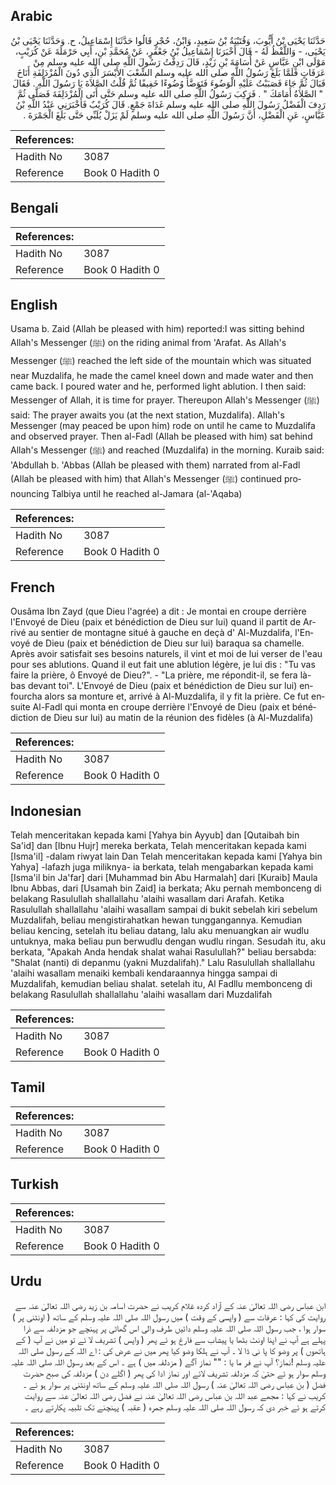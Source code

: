 ## Arabic


<div dir="rtl" lang="ar" style={{fontSize:'larger',backgroundColor:'#f8f9fa',padding:20}}>
حَدَّثَنَا يَحْيَى بْنُ أَيُّوبَ، وَقُتَيْبَةُ بْنُ سَعِيدٍ، وَابْنُ، حُجْرٍ قَالُوا حَدَّثَنَا إِسْمَاعِيلُ، ح. وَحَدَّثَنَا يَحْيَى بْنُ يَحْيَى، - وَاللَّفْظُ لَهُ - قَالَ أَخْبَرَنَا إِسْمَاعِيلُ بْنُ جَعْفَرٍ، عَنْ مُحَمَّدِ بْنِ، أَبِي حَرْمَلَةَ عَنْ كُرَيْبٍ، مَوْلَى ابْنِ عَبَّاسٍ عَنْ أُسَامَةَ بْنِ زَيْدٍ، قَالَ رَدِفْتُ رَسُولَ اللَّهِ صلى الله عليه وسلم مِنْ عَرَفَاتٍ فَلَمَّا بَلَغَ رَسُولُ اللَّهِ صلى الله عليه وسلم الشِّعْبَ الأَيْسَرَ الَّذِي دُونَ الْمُزْدَلِفَةِ أَنَاخَ فَبَالَ ثُمَّ جَاءَ فَصَبَبْتُ عَلَيْهِ الْوَضُوءَ فَتَوَضَّأَ وُضُوءًا خَفِيفًا ثُمَّ قُلْتُ الصَّلاَةَ يَا رَسُولَ اللَّهِ ‏.‏ فَقَالَ ‏ "‏ الصَّلاَةُ أَمَامَكَ ‏"‏ ‏.‏ فَرَكِبَ رَسُولُ اللَّهِ صلى الله عليه وسلم حَتَّى أَتَى الْمُزْدَلِفَةَ فَصَلَّى ثُمَّ رَدِفَ الْفَضْلُ رَسُولَ اللَّهِ صلى الله عليه وسلم غَدَاةَ جَمْعٍ. قَالَ كُرَيْبٌ فَأَخْبَرَنِي عَبْدُ اللَّهِ بْنُ عَبَّاسٍ، عَنِ الْفَضْلِ، أَنَّ رَسُولَ اللَّهِ صلى الله عليه وسلم لَمْ يَزَلْ يُلَبِّي حَتَّى بَلَغَ الْجَمْرَةَ ‏.‏
</div>
<div style={{backgroundColor:'#f8f9fa',padding:20, marginBottom: 10}}><table> <thead> <tr> <th>References:</th> <th></th> </tr> </thead> <tbody><tr><td>Hadith No</td><td>3087</td></tr><tr><td>Reference</td><td>Book 0 Hadith 0</td></tr></tbody></table></div>

## Bengali


<div dir="ltr" lang="bn" style={{fontSize:'larger',backgroundColor:'#f8f9fa',padding:20}}>

</div>
<div style={{backgroundColor:'#f8f9fa',padding:20, marginBottom: 10}}><table> <thead> <tr> <th>References:</th> <th></th> </tr> </thead> <tbody><tr><td>Hadith No</td><td>3087</td></tr><tr><td>Reference</td><td>Book 0 Hadith 0</td></tr></tbody></table></div>

## English


<div dir="ltr" lang="en" style={{fontSize:'larger',backgroundColor:'#f8f9fa',padding:20}}>
Usama b. Zaid (Allah be pleased with him) reported:I was sitting behind Allah's Messenger (ﷺ) on the riding animal from 'Arafat. As Allah's Messenger (ﷺ) reached the left side of the mountain which was situated near Muzdalifa, he made the camel kneel down and made water and then came back. I poured water and he, performed light ablution. I then said: Messenger of Allah, it is time for prayer. Thereupon Allah's Messenger (ﷺ) said: The prayer awaits you (at the next station, Muzdalifa). Allah's Messenger (may peaced be upon him) rode on until he came to Muzdalifa and observed prayer. Then al-Fadl (Allah be pleased with him) sat behind Allah's Messenger (ﷺ) and reached (Muzdalifa) in the morning. Kuraib said: 'Abdullah b. 'Abbas (Allah be pleased with them) narrated from al-Fadl (Allah be pleased with him) that Allah's Messenger (ﷺ) continued pronouncing Talbiya until he reached al-Jamara (al-'Aqaba)
</div>
<div style={{backgroundColor:'#f8f9fa',padding:20, marginBottom: 10}}><table> <thead> <tr> <th>References:</th> <th></th> </tr> </thead> <tbody><tr><td>Hadith No</td><td>3087</td></tr><tr><td>Reference</td><td>Book 0 Hadith 0</td></tr></tbody></table></div>

## French


<div dir="ltr" lang="fr" style={{fontSize:'larger',backgroundColor:'#f8f9fa',padding:20}}>
Ousâma Ibn Zayd (que Dieu l'agrée) a dit : Je montai en croupe derrière l'Envoyé de Dieu (paix et bénédiction de Dieu sur lui) quand il partit de Arrivé au sentier de montagne situé à gauche en deçà d' Al-Muzdalifa, l'Envoyé de Dieu (paix et bénédiction de Dieu sur lui) baraqua sa chamelle. Après avoir satisfait ses besoins naturels, il vint et moi de lui verser de l'eau pour ses ablutions. Quand il eut fait une ablution légère, je lui dis : "Tu vas faire la prière, ô Envoyé de Dieu?". - "La prière, me répondit-il, se fera là-bas devant toi". L'Envoyé de Dieu (paix et bénédiction de Dieu sur lui) enfourcha alors sa monture et, arrivé à Al-Muzdalifa, il y fit la prière. Ce fut ensuite Al-Fadl qui monta en croupe derrière l'Envoyé de Dieu (paix et bénédiction de Dieu sur lui) au matin de la réunion des fidèles (à Al-Muzdalifa)
</div>
<div style={{backgroundColor:'#f8f9fa',padding:20, marginBottom: 10}}><table> <thead> <tr> <th>References:</th> <th></th> </tr> </thead> <tbody><tr><td>Hadith No</td><td>3087</td></tr><tr><td>Reference</td><td>Book 0 Hadith 0</td></tr></tbody></table></div>

## Indonesian


<div dir="ltr" lang="id" style={{fontSize:'larger',backgroundColor:'#f8f9fa',padding:20}}>
Telah menceritakan kepada kami [Yahya bin Ayyub] dan [Qutaibah bin Sa'id] dan [Ibnu Hujr] mereka berkata, Telah menceritakan kepada kami [Isma'il] -dalam riwyat lain Dan Telah menceritakan kepada kami [Yahya bin Yahya] -lafazh juga miliknya- ia berkata, telah mengabarkan kepada kami [Isma'il bin Ja'far] dari [Muhammad bin Abu Harmalah] dari [Kuraib] Maula Ibnu Abbas, dari [Usamah bin Zaid] ia berkata; Aku pernah membonceng di belakang Rasulullah shallallahu 'alaihi wasallam dari Arafah. Ketika Rasulullah shallallahu 'alaihi wasallam sampai di bukit sebelah kiri sebelum Muzdalifah, beliau mengistirahatkan hewan tunggangannya. Kemudian beliau kencing, setelah itu beliau datang, lalu aku menuangkan air wudlu untuknya, maka beliau pun berwudlu dengan wudlu ringan. Sesudah itu, aku berkata, "Apakah Anda hendak shalat wahai Rasulullah?" beliau bersabda: "Shalat (nanti) di depanmu (yakni Muzdalifah)." Lalu Rasulullah shallallahu 'alaihi wasallam menaiki kembali kendaraannya hingga sampai di Muzdalifah, kemudian beliau shalat. setelah itu, Al Fadllu membonceng di belakang Rasulullah shallallahu 'alaihi wasallam dari Muzdalifah
</div>
<div style={{backgroundColor:'#f8f9fa',padding:20, marginBottom: 10}}><table> <thead> <tr> <th>References:</th> <th></th> </tr> </thead> <tbody><tr><td>Hadith No</td><td>3087</td></tr><tr><td>Reference</td><td>Book 0 Hadith 0</td></tr></tbody></table></div>

## Tamil


<div dir="ltr" lang="ta" style={{fontSize:'larger',backgroundColor:'#f8f9fa',padding:20}}>

</div>
<div style={{backgroundColor:'#f8f9fa',padding:20, marginBottom: 10}}><table> <thead> <tr> <th>References:</th> <th></th> </tr> </thead> <tbody><tr><td>Hadith No</td><td>3087</td></tr><tr><td>Reference</td><td>Book 0 Hadith 0</td></tr></tbody></table></div>

## Turkish


<div dir="ltr" lang="tr" style={{fontSize:'larger',backgroundColor:'#f8f9fa',padding:20}}>

</div>
<div style={{backgroundColor:'#f8f9fa',padding:20, marginBottom: 10}}><table> <thead> <tr> <th>References:</th> <th></th> </tr> </thead> <tbody><tr><td>Hadith No</td><td>3087</td></tr><tr><td>Reference</td><td>Book 0 Hadith 0</td></tr></tbody></table></div>

## Urdu


<div dir="rtl" lang="ur" style={{fontSize:'larger',backgroundColor:'#f8f9fa',padding:20}}>
ابن عباس رضی اللہ تعالیٰ عنہ کے آزاد کردہ غلام کریب نے حضرت اسامہ بن زید رضی اللہ تعالیٰ عنہ سے روایت کی کہا : عرفات سے ( واپسی کے وقت ) میں رسول اللہ صلی اللہ علیہ وسلم کے ساتھ ( اونٹنی پر ) سوار ہوا ، جب رسول اللہ صلی اللہ علیہ وسلم دائیں طرف والی اس گھاٹی پر پہنچے جو مزدلفہ سے ذرا پہلے ہے آپ نے اپنا اونٹ بٹھا یا پیشاب سے فارغ ہو ئے پھر ( واپس ) تشریف لا ئے تو میں نے آپ ( کے ہاتھوں ) پر وضو کا پا نی ڈا لا ۔ آپ نے ہلکا وضو کیا پھر میں نے عرض کی : اے اللہ کے رسول صلی اللہ علیہ وسلم !نماز؟ آپ نے فر ما یا : "" نماز آگے ( مزدلفہ میں ) ہے ۔ اس کے بعد رسول اللہ صلی اللہ علیہ وسلم سوار ہو ئے حتیٰ کہ مزدلفہ تشریف لائے اور نماز ادا کی پھر ( اگلے دن ) مزدلفہ کی صبح حضرت فضل ( بن عباس رضی اللہ تعالیٰ عنہ ) رسول اللہ صلی اللہ علیہ وسلم کے ساتھ اونٹنی پر سوار ہو ئے ۔ کریب نے کہا : مجھے عبد اللہ بن عباس رضی اللہ تعالیٰ عنہ نے فضل رضی اللہ تعالیٰ عنہ سے روایت کرتے ہو ئے خبر دی کہ رسول اللہ صلی اللہ علیہ وسلم جمرہ ( عقبہ ) پہنچنے تک تلبیہ پکارتے رہے ۔
</div>
<div style={{backgroundColor:'#f8f9fa',padding:20, marginBottom: 10}}><table> <thead> <tr> <th>References:</th> <th></th> </tr> </thead> <tbody><tr><td>Hadith No</td><td>3087</td></tr><tr><td>Reference</td><td>Book 0 Hadith 0</td></tr></tbody></table></div>